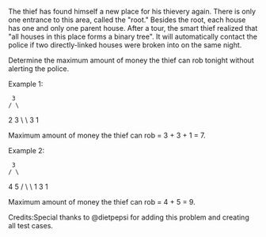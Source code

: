 
The thief has found himself a new place for his thievery again. There is only one entrance to this area, called the "root." Besides the root, each house has one and only one parent house. After a tour, the smart thief realized that "all houses in this place forms a binary tree". It will automatically contact the police if two directly-linked houses were broken into on the same night.



Determine the maximum amount of money the thief can rob tonight without alerting the police.


Example 1:

     3
    / \
   2   3
    \   \ 
     3   1

Maximum amount of money the thief can rob = 3 + 3 + 1 = 7.


Example 2:

     3
    / \
   4   5
  / \   \ 
 1   3   1

Maximum amount of money the thief can rob = 4 + 5 = 9.


Credits:Special thanks to @dietpepsi for adding this problem and creating all test cases.